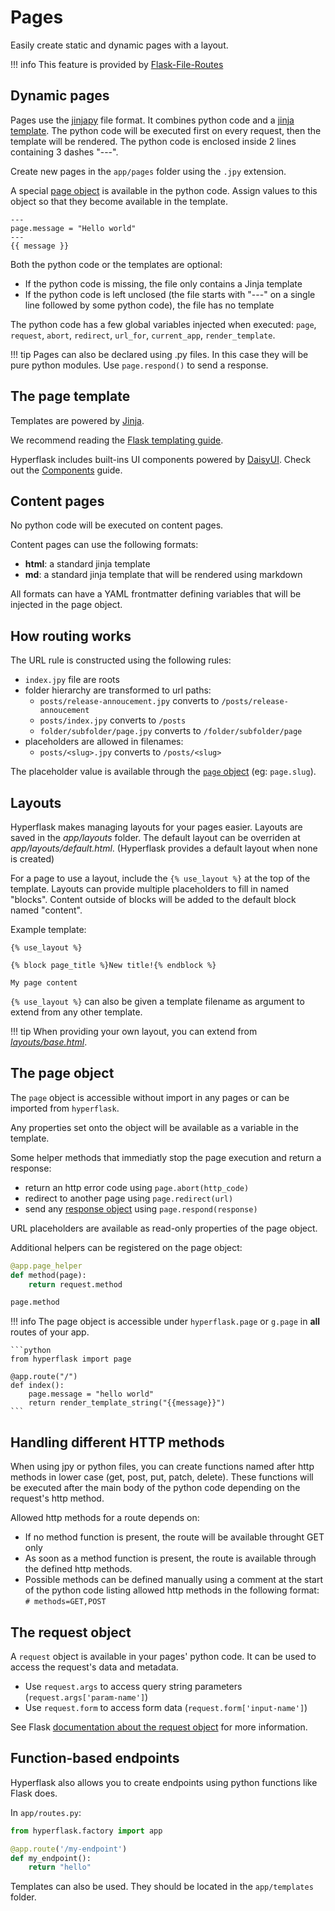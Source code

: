 # Pages

Easily create static and dynamic pages with a layout.

!!! info
    This feature is provided by [Flask-File-Routes](https://github.com/hyperflask/flask-file-routes)

## Dynamic pages

Pages use the [jinjapy](https://github.com/hyperflask/jinjapy) file format. It combines python code and a [jinja template](#the-page-template). The python code will be executed first on every request, then the template will be rendered. The python code is enclosed inside 2 lines containing 3 dashes "---".

Create new pages in the `app/pages` folder using the `.jpy` extension.

A special [page object](#the-page-object) is available in the python code. Assign values to this object so that they become available in the template.

```jpy
---
page.message = "Hello world"
---
{{ message }}
```

Both the python code or the templates are optional:

- If the python code is missing, the file only contains a Jinja template
- If the python code is left unclosed (the file starts with "---" on a single line followed by some python code), the file has no template

The python code has a few global variables injected when executed: `page`, `request`, `abort`, `redirect`, `url_for`, `current_app`, `render_template`.

!!! tip
    Pages can also be declared using .py files. In this case they will be pure python modules. Use `page.respond()` to send a response.

## The page template

Templates are powered by [Jinja](https://jinja.palletsprojects.com/en/stable/).

We recommend reading the [Flask templating guide](https://flask.palletsprojects.com/en/stable/templating/).

Hyperflask includes built-ins UI components powered by [DaisyUI](https://daisyui.com/). Check out the [Components](/guides/components/#built-in-ui-components) guide.

## Content pages

No python code will be executed on content pages.

Content pages can use the following formats:

- **html**: a standard jinja template
- **md**: a standard jinja template that will be rendered using markdown

All formats can have a YAML frontmatter defining variables that will be injected in the page object.

## How routing works

The URL rule is constructed using the following rules:

- `index.jpy` file are roots
- folder hierarchy are transformed to url paths:
    - `posts/release-annoucement.jpy` converts to `/posts/release-annoucement`
    - `posts/index.jpy` converts to `/posts`
    - `folder/subfolder/page.jpy` converts to `/folder/subfolder/page`
- placeholders are allowed in filenames:
    - `posts/<slug>.jpy` converts to `/posts/<slug>`

The placeholder value is available through the [`page` object](#the-page-object) (eg: `page.slug`).

## Layouts

Hyperflask makes managing layouts for your pages easier. Layouts are saved in the *app/layouts* folder. The default layout can be overriden at *app/layouts/default.html*.
(Hyperflask provides a default layout when none is created)

For a page to use a layout, include the `{% use_layout %}` at the top of the template. Layouts can provide multiple placeholders to fill in named "blocks". Content outside of blocks will be added to the default block named "content".

Example template:

```jinja
{% use_layout %}

{% block page_title %}New title!{% endblock %}

My page content
```

`{% use_layout %}` can also be given a template filename as argument to extend from any other template.

!!! tip
    When providing your own layout, you can extend from [*layouts/base.html*](https://github.com/hyperflask/hyperflask/blob/main/hyperflask/layouts/web.html).

## The page object

The `page` object is accessible without import in any pages or can be imported from `hyperflask`.

Any properties set onto the object will be available as a variable in the template.

Some helper methods that immediatly stop the page execution and return a response:

 - return an http error code using `page.abort(http_code)`
 - redirect to another page using `page.redirect(url)`
 - send any [response object](https://flask.palletsprojects.com/en/stable/api/#response-objects) using `page.respond(response)`

URL placeholders are available as read-only properties of the page object.

Additional helpers can be registered on the page object:

```python
@app.page_helper
def method(page):
    return request.method

page.method
```

!!! info
    The page object is accessible under `hyperflask.page` or `g.page` in **all** routes of your app.

    ```python
    from hyperflask import page

    @app.route("/")
    def index():
        page.message = "hello world"
        return render_template_string("{{message}}")
    ```

## Handling different HTTP methods

When using jpy or python files, you can create functions named after http methods in lower case (get, post, put, patch, delete). These functions will be executed after the main body of the python code depending on the request's http method.

Allowed http methods for a route depends on:

 - If no method function is present, the route will be available throught GET only
 - As soon as a method function is present, the route is available through the defined http methods.
 - Possible methods can be defined manually using a comment at the start of the python code listing allowed http methods in the following format: `# methods=GET,POST`

## The request object

A `request` object is available in your pages' python code. It can be used to access the request's data and metadata.

 - Use `request.args` to access query string parameters (`request.args['param-name']`)
 - Use `request.form` to access form data (`request.form['input-name']`)

See Flask [documentation about the request object](https://flask.palletsprojects.com/en/stable/quickstart/#the-request-object) for more information.

## Function-based endpoints

Hyperflask also allows you to create endpoints using python functions like Flask does.

In `app/routes.py`:

```python
from hyperflask.factory import app

@app.route('/my-endpoint')
def my_endpoint():
    return "hello"
```

Templates can also be used. They should be located in the `app/templates` folder.